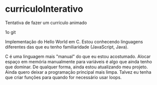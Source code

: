 # curriculoInterativo
Tentativa de fazer um currículo animado

1o git

Implementação do Hello World em C. Estou conhecendo linguagens diferentes das que eu tenho familiaridade (JavaScript, Java).

C é uma linguagem mais "manual" do que eu estou acostumado. Alocar espaço em memória manualmente para variáveis é algo que ainda tenho que dominar.
De qualquer forma, ainda estou atualizando meu projeto. Ainda quero deixar a programação principal mais limpa. Talvez eu tenha que criar funções para quando for necessário usar loops.


